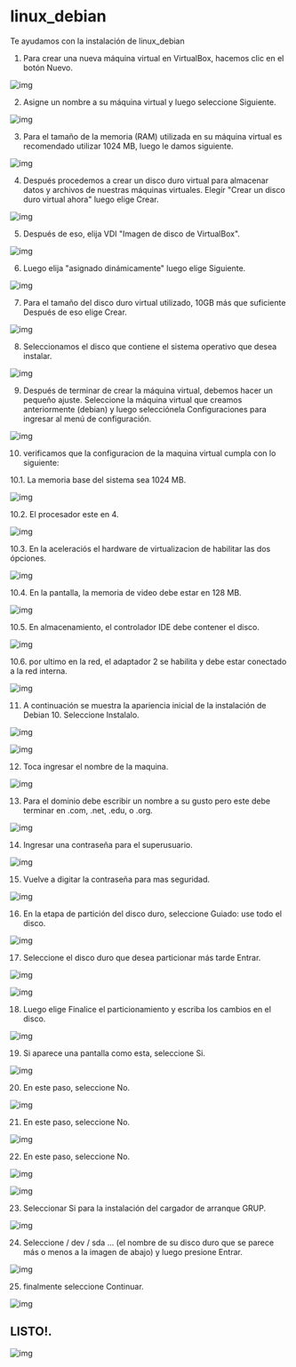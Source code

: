 # linux_debian
Te ayudamos con la instalación de linux_debian 

1. Para crear una nueva máquina virtual en VirtualBox, hacemos clic en el botón Nuevo.

![img](imagenes_debian/Imagen1.png)

2. Asigne un nombre a su máquina virtual y luego seleccione Siguiente.

![img](imagenes_debian/Imagen2.png)

3. Para el tamaño de la memoria (RAM) utilizada en su máquina virtual es recomendado utilizar 1024 MB, luego le damos siguiente.

![img](imagenes_debian/Imagen3.png)

4. Después procedemos a crear un disco duro virtual para almacenar datos y archivos de nuestras máquinas virtuales. Elegir "Crear un disco duro virtual ahora" luego elige Crear.

![img](imagenes_debian/Imagen4.png)

5. Después de eso, elija VDI "Imagen de disco de VirtualBox".

![img](imagenes_debian/Imagen5.png)

6. Luego elija "asignado dinámicamente" luego elige Siguiente.

![img](imagenes_debian/Imagen6.png)


7. Para el tamaño del disco duro virtual utilizado, 10GB más que suficiente Después de eso elige Crear.

![img](imagenes_debian/Imagen7.png)

8. Seleccionamos el disco que contiene el sistema operativo que desea instalar.

![img](imagenes_debian/imagen8.PNG)

9. Después de terminar de crear la máquina virtual, debemos hacer un pequeño ajuste. Seleccione la máquina virtual que creamos anteriormente (debian) y luego selecciónela Configuraciones para ingresar al menú de configuración.

![img](imagenes_debian/imagen9.PNG)

10. verificamos que la configuracion de la maquina virtual cumpla con lo siguiente:

10.1. La memoria base del sistema sea 1024 MB.

![img](imagenes_debian/imagen10.PNG)

10.2. El procesador este en 4.

![img](imagenes_debian/imagen11.PNG)

10.3. En la aceleraciós el hardware de virtualizacion de habilitar las dos ópciones.

![img](imagenes_debian/imagen12.PNG)

10.4. En la pantalla, la memoria de video debe estar en 128 MB.

![img](imagenes_debian/imagen13.PNG)

10.5. En almacenamiento, el controlador IDE debe contener el disco.

![img](imagenes_debian/imagen14.PNG)

10.6. por ultimo en la red, el adaptador 2 se habilita y debe estar conectado a la red interna.

![img](imagenes_debian/imagen15.PNG)

11. A continuación se muestra la apariencia inicial de la instalación de Debian 10. Seleccione Instalalo.

![img](imagenes_debian/imagen16.PNG)

![img](imagenes_debian/imagen17.PNG)

12. Toca ingresar el nombre de la maquina.

![img](imagenes_debian/imagen18.PNG)

13. Para el dominio debe escribir un nombre a su gusto pero este debe terminar en .com, .net, .edu, o .org.

![img](imagenes_debian/imagen19.PNG)

14. Ingresar una contraseña para el superusuario. 

![img](imagenes_debian/imagen20.PNG)

15. Vuelve a digitar la contraseña para mas seguridad.

![img](imagenes_debian/imagen21.PNG)

16. En la etapa de partición del disco duro, seleccione Guiado: use todo el disco.

![img](imagenes_debian/imagen22.PNG)

17. Seleccione el disco duro que desea particionar más tarde Entrar.

![img](imagenes_debian/imagen23.PNG)


![img](imagenes_debian/imagen24.PNG)

18. Luego elige Finalice el particionamiento y escriba los cambios en el disco.

![img](imagenes_debian/imagen25.PNG)

19. Si aparece una pantalla como esta, seleccione Si.

![img](imagenes_debian/imagen26.PNG)

20. En este paso, seleccione No.

![img](imagenes_debian/imagen27.PNG)

21. En este paso, seleccione No.

![img](imagenes_debian/imagen28.PNG)

22. En este paso, seleccione No.

![img](imagenes_debian/imagen29.PNG)


![img](imagenes_debian/imagen30.PNG)

23.   Seleccionar Si para la instalación del cargador de arranque GRUP.

![img](imagenes_debian/imagen31.PNG)

24. Seleccione / dev / sda ... (el nombre de su disco duro que se parece más o menos a la imagen de abajo) y luego presione Entrar.

![img](imagenes_debian/imagen32.PNG)

25.  finalmente seleccione Continuar.

![img](imagenes_debian/imagen33.PNG)

## LISTO!.

![img](imagenes_debian/imagen34.PNG)